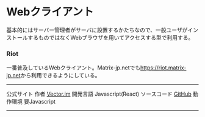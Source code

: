 # Webクライアント

基本的にはサーバー管理者がサーバに設置するかたちなので、一般ユーザがインストールするものではなくWebブラウザを用いてアクセスする型で利用する。

### Riot

一番普及しているWebクライアント。Matrix-jp.netでも<https://riot.matrix-jp.net>から利用できるようにしている。

  -------------- -------------------------------------------------
  公式サイト     [](https://riot.im)
  作者           [Vector.im](https://vector.im)
  開発言語       Javascript(React)
  ソースコード   [GitHub](https://github.com/vector-im/riot-web)
  動作環境       要Javascript
  -------------- -------------------------------------------------
